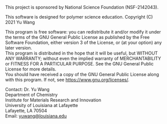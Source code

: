 This project is sponsored by National Science Foundation (NSF-2142043).  

This software is designed for polymer science education. Copyright (C) 2021 Yu Wang  

This program is free software: you can redistribute it and/or modify it under the terms of the GNU General Public License as published by the Free Software Foundation, either version 3 of the License, or (at your option) any later version.  
This program is distributed in the hope that it will be useful, but WITHOUT ANY WARRANTY; without even the implied warranty of MERCHANTABILITY or FITNESS FOR A PARTICULAR PURPOSE. See the GNU General Public License for more details.  
You should have received a copy of the GNU General Public License along with this program. If not, see https://www.gnu.org/licenses/.

Contact: Dr. Yu Wang  
Department of Chemistry  
Institute for Materials Research and Innovation  
University of Louisiana at Lafayette  
Lafayette, LA 70504  
Email: yuwang@louisiana.edu
